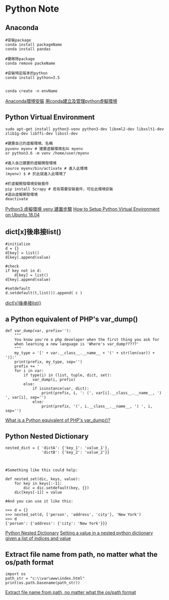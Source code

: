 Python Note
=======


Anaconda
----------

```
#安裝package
conda install packageName
conda install pandas

#要移除package
conda remove packeName

#安裝特定版本的python
conda install python=3.5


conda create -n envName
```
[Anaconda環境安裝](https://ithelp.ithome.com.tw/articles/10192460)
[用conda建立及管理python虛擬環境](https://medium.com/python4u/%E7%94%A8conda%E5%BB%BA%E7%AB%8B%E5%8F%8A%E7%AE%A1%E7%90%86python%E8%99%9B%E6%93%AC%E7%92%B0%E5%A2%83-b61fd2a76566)

Python Virtual Environment
----------

```
sudo apt-get install python3-venv python3-dev libxml2-dev libxslt1-dev zlib1g-dev libffi-dev libssl-dev

#建置自己的虛擬環境、名稱
pyvenv myenv # 建置虛擬環境名叫 myenv
or python3.6 -m venv /home/user/myenv

#進入自己建置的虛擬開發環境
source myenv/bin/activate # 進入此環境
(myenv) $ # 於此就進入此環境了

#於虛擬開發環境安裝套件
pip install Scrapy # 若有需要安裝套件，可在此環境安裝
#退出虛擬開發環境
deactivate

```
[Python3 虛擬環境 venv 建置步驟](https://blog.longwin.com.tw/2016/08/python-virtualenv-venv-build-2016/)
[How to Setup Python Virtual Environment on Ubuntu 18.04](https://linoxide.com/linux-how-to/setup-python-virtual-environment-ubuntu/)

dict[x]後串接list()
----------

```
#initialize
d = {}
d[key] = list()
d[key].append(value)

#check
if key not in d:
    d[key] = list()
d[key].append(value)

#setdefault
d.setdefault(t,list()).append( c )
```


[dict[x]後串接list()](http://lucaswei.blogspot.com/2012/05/pythondictxlist.html)



a Python equivalent of PHP's var_dump()
----------

```
def var_dump(var, prefix=''):
    """
    You know you're a php developer when the first thing you ask for
    when learning a new language is 'Where's var_dump?????'
    """
    my_type = '[' + var.__class__.__name__ + '(' + str(len(var)) + ')]:'
    print(prefix, my_type, sep='')
    prefix += '    '
    for i in var:
        if type(i) in (list, tuple, dict, set):
            var_dump(i, prefix)
        else:
            if isinstance(var, dict):
                print(prefix, i, ': (', var[i].__class__.__name__, ') ', var[i], sep='')
            else:
                print(prefix, '(', i.__class__.__name__, ') ', i, sep='')

```

[What is a Python equivalent of PHP's var_dump()?](https://stackoverflow.com/questions/383944/what-is-a-python-equivalent-of-phps-var-dump)


Python Nested Dictionary
----------

```
nested_dict = { 'dictA': {'key_1': 'value_1'},
                'dictB': {'key_2': 'value_2'}}



#Something like this could help:

def nested_set(dic, keys, value):
    for key in keys[:-1]:
        dic = dic.setdefault(key, {})
    dic[keys[-1]] = value

#And you can use it like this:

>>> d = {}
>>> nested_set(d, ['person', 'address', 'city'], 'New York')
>>> d
{'person': {'address': {'city': 'New York'}}}

```

[Python Nested Dictionary](https://www.geeksforgeeks.org/python-nested-dictionary/)
[Setting a value in a nested python dictionary given a list of indices and value](https://stackoverflow.com/questions/13687924/setting-a-value-in-a-nested-python-dictionary-given-a-list-of-indices-and-value)



Extract file name from path, no matter what the os/path format
----------

```
import os
path_str = "c:\\var\www\index.html"
print(os.path.basename(path_str))
```

[Extract file name from path, no matter what the os/path format](https://stackoverflow.com/questions/8384737/extract-file-name-from-path-no-matter-what-the-os-path-format)
